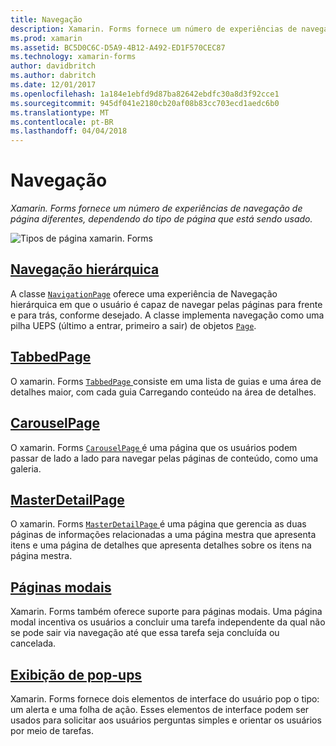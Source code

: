 ```yaml
---
title: Navegação
description: Xamarin. Forms fornece um número de experiências de navegação de página diferentes, dependendo do tipo de página que está sendo usado.
ms.prod: xamarin
ms.assetid: BC5D0C6C-D5A9-4B12-A492-ED1F570CEC87
ms.technology: xamarin-forms
author: davidbritch
ms.author: dabritch
ms.date: 12/01/2017
ms.openlocfilehash: 1a184e1ebfd9d87ba82642ebdfc30a8d3f92cce1
ms.sourcegitcommit: 945df041e2180cb20af08b83cc703ecd1aedc6b0
ms.translationtype: MT
ms.contentlocale: pt-BR
ms.lasthandoff: 04/04/2018
---
```

# <a name="navigation"></a>Navegação

_Xamarin. Forms fornece um número de experiências de navegação de página diferentes, dependendo do tipo de página que está sendo usado._

![](images/page-types.png "Tipos de página xamarin. Forms")

## <a name="hierarchical-navigationhierarchicalmd"></a>[Navegação hierárquica](hierarchical.md)

A classe [`NavigationPage`](https://developer.xamarin.com/api/type/Xamarin.Forms.NavigationPage/) oferece uma experiência de Navegação hierárquica em que o usuário é capaz de navegar pelas páginas para frente e para trás, conforme desejado. A classe implementa navegação como uma pilha UEPS (último a entrar, primeiro a sair) de objetos [`Page`](https://developer.xamarin.com/api/type/Xamarin.Forms.Page/).

## <a name="tabbedpagetabbed-pagemd"></a>[TabbedPage](tabbed-page.md)

O xamarin. Forms [ `TabbedPage` ](https://developer.xamarin.com/api/type/Xamarin.Forms.TabbedPage/) consiste em uma lista de guias e uma área de detalhes maior, com cada guia Carregando conteúdo na área de detalhes.

## <a name="carouselpagecarousel-pagemd"></a>[CarouselPage](carousel-page.md)

O xamarin. Forms [ `CarouselPage` ](https://developer.xamarin.com/api/type/Xamarin.Forms.CarouselPage/) é uma página que os usuários podem passar de lado a lado para navegar pelas páginas de conteúdo, como uma galeria.

## <a name="masterdetailpagemaster-detail-pagemd"></a>[MasterDetailPage](master-detail-page.md)

O xamarin. Forms [ `MasterDetailPage` ](https://developer.xamarin.com/api/type/Xamarin.Forms.MasterDetailPage/) é uma página que gerencia as duas páginas de informações relacionadas a uma página mestra que apresenta itens e uma página de detalhes que apresenta detalhes sobre os itens na página mestra.

## <a name="modal-pagesmodalmd"></a>[Páginas modais](modal.md)

Xamarin. Forms também oferece suporte para páginas modais. Uma página modal incentiva os usuários a concluir uma tarefa independente da qual não se pode sair via navegação até que essa tarefa seja concluída ou cancelada.

## <a name="displaying-pop-upspop-upsmd"></a>[Exibição de pop-ups](pop-ups.md)

Xamarin. Forms fornece dois elementos de interface do usuário pop o tipo: um alerta e uma folha de ação. Esses elementos de interface podem ser usados para solicitar aos usuários perguntas simples e orientar os usuários por meio de tarefas.

